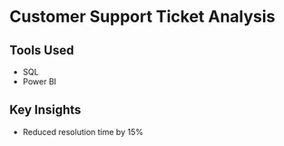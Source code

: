 # Customer Support Ticket Analysis  
## Tools Used  
- SQL  
- Power BI  

## Key Insights  
- Reduced resolution time by 15%  
